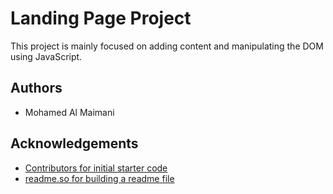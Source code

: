# Landing Page Project

This project is mainly focused on adding content and manipulating the DOM using JavaScript.

## Authors

- Mohamed Al Maimani

## Acknowledgements

 - [Contributors for initial starter code](https://github.com/udacity/cd0428-landing-page)
 - [readme.so for building a readme file](https://readme.so/editor)

